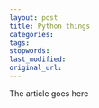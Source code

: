 ```yaml
---
layout: post
title: Python things
categories:
tags:
stopwords:
last_modified:
original_url: 
---
```


The article goes here

